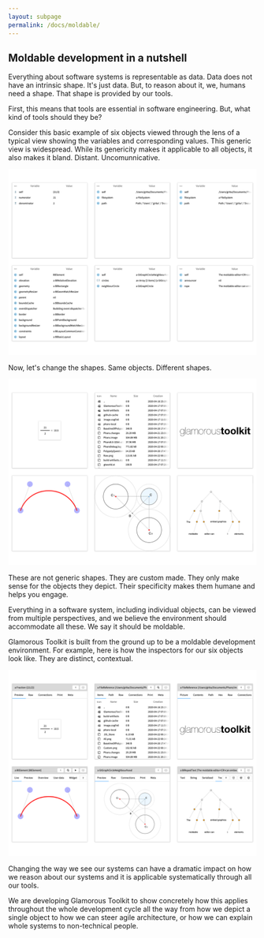 ```yaml
---
layout: subpage
permalink: /docs/moldable/
---
```


<section id="getstarted">
  <div class="container pt-5 pb-5 jumbotron-small">
    <div class="row">
      <div class="col-md-12">
        <h1>Moldable development in a nutshell</h1>
        <p>
          Everything about software systems is representable as data. Data does not have an intrinsic shape. It's just data. But, to reason about it, we, humans need a shape. That shape is provided by our tools.
        </p>
        <p>First, this means that tools are essential in software engineering. But, what kind of tools should they be?</p>
        <p>Consider this basic example of six objects viewed through the lens of a typical view showing the variables and corresponding values. This generic view is widespread. While its genericity makes it applicable to all objects, it also makes it bland. Distant. Uncomunnicative.</p>
        <p><img src="/assets/pictures/doc/moldable/moldable-inspector-raw.png"/></p>
        <p>Now, let's change the shapes. Same objects. Different shapes.</p>
        <p><img src="/assets/pictures/doc/moldable/moldable-inspector-custom.png"/></p>
        <p>These are not generic shapes. They are custom made. They only make sense for the objects they depict. Their specificity makes them humane and helps you engage.</p>
        <p>Everything in a software system, including individual objects, can be viewed from multiple perspectives, and we believe the environment should accommodate all these. We say it should be moldable.</p>
        <p>Glamorous Toolkit is built from the ground up to be a moldable development environment. For example, here is how the inspectors for our six objects look like. They are distinct, contextual.</p>
        <p><img src="/assets/pictures/doc/moldable/moldable-inspector-all.png"/></p>
        <p>Changing the way we see our systems can have a dramatic impact on how we reason about our systems and it is applicable systematically through all our tools.</p>
        <p>We are developing Glamorous Toolkit to show concretely how this applies throughout the whole development cycle all the way from how we depict a single object to how we can steer agile architecture, or how we can explain whole systems to non-technical people.</p>
      </div>
    </div>
  </div>
</section>
